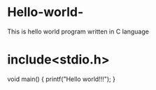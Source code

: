 # Hello-world-
This is hello world program written in C language 
# include<stdio.h>
void main()
{
      printf("Hello world!!!");
}
